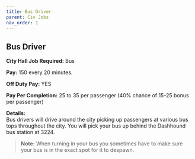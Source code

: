 ```yaml
---
title: Bus Driver
parent: Civ Jobs
nav_order: 1
---
```


## **Bus Driver**

**City Hall Job Required:**  Bus 

**Pay:** 150 every 20 minutes.  

**Off Duty Pay:**  YES 

**Pay Per Completion:**  25 to 35 per passenger (40% chance of 15-25 bonus per passenger)  

**Details:**     
     Bus drivers will drive around the city picking up passengers at various bus tops throughout the city. You will pick your bus up behind the Dashhound bus station at 3224.

>**Note:** When turning in your bus you sometimes have to make sure your bus is in the exact spot for it to despawn.

